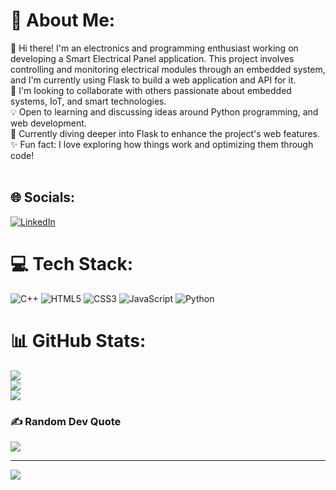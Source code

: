 # 💫 About Me:
👋 Hi there! I'm an electronics and programming enthusiast working on developing a Smart Electrical Panel application. This project involves controlling and monitoring electrical modules through an embedded system, and I'm currently using Flask to build a web application and API for it.<br>💼 I'm looking to collaborate with others passionate about embedded systems, IoT, and smart technologies.<br>💡 Open to learning and discussing ideas around Python programming, and web development.<br>🔧 Currently diving deeper into Flask to enhance the project's web features.<br>✨ Fun fact: I love exploring how things work and optimizing them through code!<br><br>


## 🌐 Socials:
[![LinkedIn](https://img.shields.io/badge/LinkedIn-%230077B5.svg?logo=linkedin&logoColor=white)](https://linkedin.com/in/www.linkedin.com/in/jerson-diaz) 

# 💻 Tech Stack:
![C++](https://img.shields.io/badge/c++-%2300599C.svg?style=for-the-badge&logo=c%2B%2B&logoColor=white) ![HTML5](https://img.shields.io/badge/html5-%23E34F26.svg?style=for-the-badge&logo=html5&logoColor=white) ![CSS3](https://img.shields.io/badge/css3-%231572B6.svg?style=for-the-badge&logo=css3&logoColor=white) ![JavaScript](https://img.shields.io/badge/javascript-%23323330.svg?style=for-the-badge&logo=javascript&logoColor=%23F7DF1E) ![Python](https://img.shields.io/badge/python-3670A0?style=for-the-badge&logo=python&logoColor=ffdd54)
# 📊 GitHub Stats:
![](https://github-readme-stats.vercel.app/api?username=Diazjerson&theme=vue&hide_border=false&include_all_commits=false&count_private=false)<br/>
![](https://github-readme-streak-stats.herokuapp.com/?user=Diazjerson&theme=vue&hide_border=false)<br/>
![](https://github-readme-stats.vercel.app/api/top-langs/?username=Diazjerson&theme=vue&hide_border=false&include_all_commits=false&count_private=false&layout=compact)

### ✍️ Random Dev Quote
![](https://quotes-github-readme.vercel.app/api?type=horizontal&theme=light)

---
[![](https://visitcount.itsvg.in/api?id=Diazjerson&icon=0&color=1)](https://visitcount.itsvg.in)

<!-- Proudly created with GPRM ( https://gprm.itsvg.in ) -->